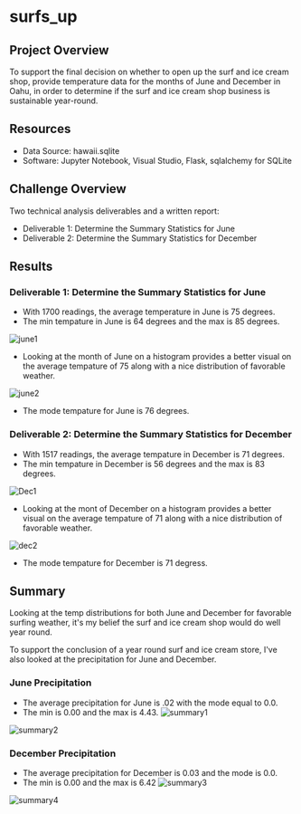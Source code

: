 # surfs_up

## Project Overview
To support the final decision on whether to open up the surf and ice cream shop, provide temperature data for the months of June and December in Oahu, in order to determine if the surf and ice cream shop business is sustainable year-round.

## Resources
- Data Source: hawaii.sqlite
- Software: Jupyter Notebook, Visual Studio, Flask, sqlalchemy for SQLite

## Challenge Overview
Two technical analysis deliverables and a written report:
- Deliverable 1: Determine the Summary Statistics for June
- Deliverable 2: Determine the Summary Statistics for December

## Results

### Deliverable 1: Determine the Summary Statistics for June
- With 1700 readings, the average temperature in June is 75 degrees. 
- The min tempature in June is 64 degrees and the max is 85 degrees. 

![june1](https://user-images.githubusercontent.com/87085239/173212050-d21e1c9a-63f0-4914-964e-d7a19c43609d.png)

- Looking at the month of June on a histogram provides a better visual on the average tempature of 75 along with a nice distribution of favorable weather. 

![june2](https://user-images.githubusercontent.com/87085239/173212059-eaa6e23e-4093-4ced-8278-d31bc951af01.png)

- The mode tempature for June is 76 degrees.


### Deliverable 2: Determine the Summary Statistics for December
- With 1517 readings, the average tempature in December is 71 degrees. 
- The min tempature in December is 56 degrees and the max is 83 degrees.

![Dec1](https://user-images.githubusercontent.com/87085239/173212067-05bbd3f3-113f-4f87-9a7a-90e438f9c543.png)

- Looking at the mont of December on a histogram provides a better visual on the average tempature of 71 along with a nice distribution of favorable weather. 

![dec2](https://user-images.githubusercontent.com/87085239/173212071-3e824dab-3dc4-4bd5-b3d4-f2760b8afe25.png)

- The mode tempature for December is 71 degress. 

## Summary

Looking at the temp distributions for both June and December for favorable surfing weather, it's my belief the surf and ice cream shop would do well year round. 

To support the conclusion of a year round surf and ice cream store, I've also looked at the precipitation for June and December. 
### June Precipitation
- The average precipitation for June is .02 with the mode equal to 0.0.
- The min is 0.00 and the max is 4.43.
![summary1](https://user-images.githubusercontent.com/87085239/173212086-8188095e-9c5b-4e1f-a2b4-8831ff7565d6.png)

![summary2](https://user-images.githubusercontent.com/87085239/173212101-e4341dca-b42e-4844-b4c8-ed06da432372.png)

### December Precipitation
- The average precipitation for December is 0.03 and the mode is 0.0.
- The min is 0.00 and the max is 6.42
![summary3](https://user-images.githubusercontent.com/87085239/173212112-732ffe87-911d-43a4-8218-851f9bf403b8.png)

![summary4](https://user-images.githubusercontent.com/87085239/173212114-311ae783-4835-435f-92d7-fb6c4be6ac0a.png)



